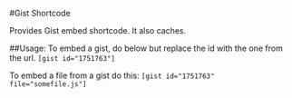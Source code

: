 #Gist Shortcode

Provides Gist embed shortcode. It also caches.

##Usage: 
To embed a gist, do below but replace the id with the one from the url.
`[gist id="1751763"]`

To embed a file from a gist do this:
`[gist id="1751763" file="somefile.js"]`